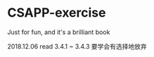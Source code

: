 # CSAPP-exercise
Just for fun, and it's a brilliant book

2018.12.06 read 3.4.1 ~ 3.4.3
           要学会有选择地放弃
